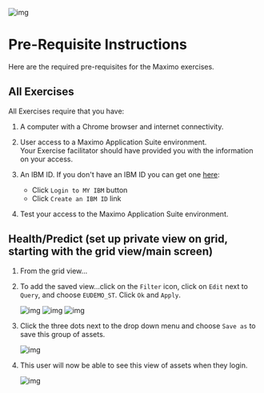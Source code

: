 ![img](/img/hpu_8.6/banner.png)

# Pre-Requisite Instructions

Here are the required pre-requisites for the Maximo exercises.

## All Exercises

All Exercises require that you have:

1.  A computer with a Chrome browser and internet connectivity.

2.  User access to a Maximo Application Suite environment.<br>
Your Exercise facilitator should have provided you with the information on your access.

3.  An IBM ID.  If you don't have an IBM ID you can get one [here](https://www.ibm.com/account/reg/signup?):

    - Click `Login to MY IBM` button
    - Click `Create an IBM ID` link

4.  Test your access to the Maximo Application Suite environment.


## Health/Predict (set up private view on grid, starting with the grid view/main screen)

1. From the grid view...
2. To add the saved view...click on the `Filter` icon, click on `Edit` next to `Query`, and choose `EUDEMO_ST`. Click `Ok` and `Apply`. 

    ![img](/img/hpu_8.6/prereq1.1.png)
    ![img](/img/hpu_8.6/prereq1.2.png) 
    ![img](/img/hpu_8.6/prereq2.1.png) 

3. Click the three dots next to the drop down menu and choose `Save as` to save this group of assets. 

    ![img](/img/hpu_8.6/prereq2.2.png) 

4. This user will now be able to see this view of assets when they login. 

    ![img](/img/hpu_8.6/prereq4.1.png) 
